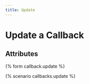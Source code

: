 ```yaml
---
title: Update
---
```


# Update a Callback

## Attributes

{% form callback.update %}

{% scenario callbacks.update %}
